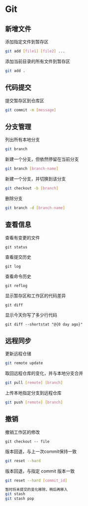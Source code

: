 # Git

## 新增文件

添加指定文件到暂存区

```bash
git add [file1] [file2] ...
```

添加当前目录的所有文件到暂存区

```bash
git add .
```

## 代码提交

提交暂存区到仓库区

```bash
git commit -m [message]
```

## 分支管理

列出所有本地分支

```bash
git branch
```

新建一个分支，但依然停留在当前分支

```bash
git branch [branch-name]
```

新建一个分支，并切换到该分支

```bash
git checkout -b [branch]
```

删除分支

```bash
git branch -d [branch-name]
```

## 查看信息

查看有变更的文件

```hash
git status
```

查看提交历史

```hash
git log
```

查看命令历史

```hash
git reflog
```

显示暂存区和工作区的代码差异

```hash
git diff
```

显示今天你写了多少行代码

```hash
git diff --shortstat "@{0 day ago}"
```

## 远程同步

更新远程仓储

```bash
git remote update
```

取回远程仓库的变化，并与本地分支合并

```bash
git pull [remote] [branch]
```

上传本地指定分支到远程仓库

```bash
git push [remote] [branch]
```

## 撤销

撤销工作区的修改

```hash
git checkout -- file
```

版本回退，与上一次commit保持一致

```bash
git reset --hard
```

版本回退，与指定 commit 版本一致

```bash
git reset --hard [commit_id]
```

```bash
暂时将未提交的变化移除，稍后再移入
git stash
git stash pop
```
